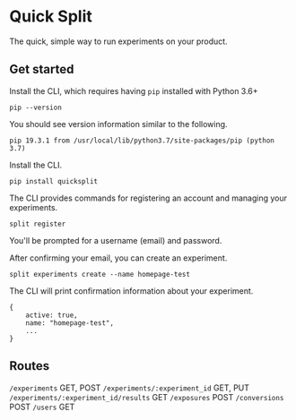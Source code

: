 # Quick Split

The quick, simple way to run experiments on your product.

## Get started

Install the CLI, which requires having `pip` installed with Python 3.6+

```
pip --version
```

You should see version information similar to the following.

```
pip 19.3.1 from /usr/local/lib/python3.7/site-packages/pip (python 3.7)
```

Install the CLI.

```
pip install quicksplit
```

The CLI provides commands for registering  an account and managing your experiments.

```
split register
```

You'll be prompted for a username (email) and password.

After confirming your email, you can create an experiment.

```
split experiments create --name homepage-test
```

The CLI will print confirmation information about your experiment.

```
{
	active: true,
	name: "homepage-test",
	...
}
```

## Routes

`/experiments` GET, POST
`/experiments/:experiment_id` GET, PUT
`/experiments/:experiment_id/results` GET
`/exposures` POST
`/conversions` POST
`/users` GET
